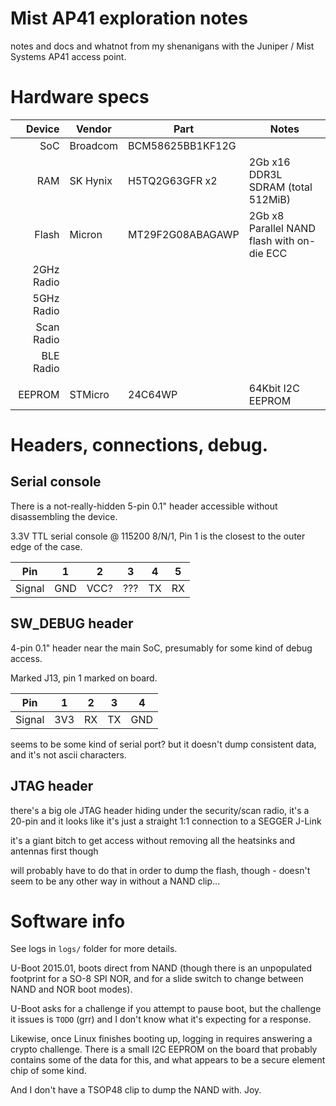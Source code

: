 # Mist AP41 exploration notes

notes and docs and whatnot from my shenanigans with the Juniper / Mist Systems AP41 access point.

# Hardware specs

| Device     | Vendor   | Part             | Notes                                      |
|-----------:|----------|------------------|--------------------------------------------|
| SoC        | Broadcom | BCM58625BB1KF12G |                                            |
| RAM        | SK Hynix | H5TQ2G63GFR x2   | 2Gb x16 DDR3L SDRAM (total 512MiB)         |
| Flash      | Micron   | MT29F2G08ABAGAWP | 2Gb x8 Parallel NAND flash with on-die ECC |
| 2GHz Radio |          |                  |                                            |
| 5GHz Radio |          |                  |                                            |
| Scan Radio |          |                  |                                            |
| BLE Radio  |          |                  |                                            |
|            |          |                  |                                            |
| EEPROM     | STMicro  | 24C64WP          | 64Kbit I2C EEPROM                          |

# Headers, connections, debug.

## Serial console

There is a not-really-hidden 5-pin 0.1" header accessible without disassembling the device. 

3.3V TTL serial console @ 115200 8/N/1, Pin 1 is the closest to the outer edge of the case.

| Pin    | 1   | 2    | 3   | 4  | 5  |
|--------|-----|------|-----|----|----|
| Signal | GND | VCC? | ??? | TX | RX |


## SW_DEBUG header

4-pin 0.1" header near the main SoC, presumably for some kind of debug access.

Marked J13, pin 1 marked on board.

| Pin    | 1   | 2    | 3   | 4   |
|--------|-----|------|-----|-----|
| Signal | 3V3 | RX   | TX  | GND |

seems to be some kind of serial port? but it doesn't dump consistent data, and it's not ascii characters.

## JTAG header

there's a big ole JTAG header hiding under the security/scan radio, it's a 20-pin and it looks like it's just a straight 1:1 connection to a SEGGER J-Link

it's a giant bitch to get access without removing all the heatsinks and antennas first though

will probably have to do that in order to dump the flash, though - doesn't seem to be any other way in without a NAND clip...

# Software info

See logs in `logs/` folder for more details.

U-Boot 2015.01, boots direct from NAND (though there is an unpopulated footprint for a SO-8 SPI NOR, and for a slide switch to change between NAND and NOR boot modes).

U-Boot asks for a challenge if you attempt to pause boot, but the challenge it issues is `TODO` (grr) and I don't know what it's expecting for a response.

Likewise, once Linux finishes booting up, logging in requires answering a crypto challenge. There is a small I2C EEPROM on the board that probably contains some of the data for this, and what appears to be a secure element chip of some kind.

And I don't have a TSOP48 clip to dump the NAND with. Joy.
